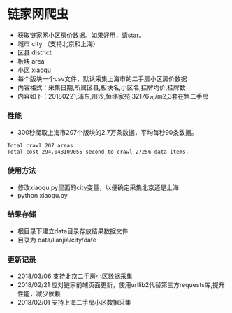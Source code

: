 # 链家网爬虫
- 获取链家网小区房价数据。如果好用，请star。
- 城市 city （支持北京和上海）
- 区县 district
- 板块 area
- 小区 xiaoqu
- 每个版块一个csv文件，默认采集上海市的二手房小区房价数据
- 内容格式：采集日期,所属区县,板块名,小区名,挂牌均价,挂牌数
- 内容如下：20180221,浦东,川沙,恒纬家苑,32176元/m2,3套在售二手房

### 性能
- 300秒爬取上海市207个版块的2.7万条数据，平均每秒90条数据。
```
Total crawl 207 areas.
Total cost 294.048109055 second to crawl 27256 data items.
```

### 使用方法
- 修改xiaoqu.py里面的city变量，以便确定采集北京还是上海
- python xiaoqu.py

### 结果存储
- 根目录下建立data目录存放结果数据文件
- 目录为 data/lianjia/city/date

### 更新记录
- 2018/03/06 支持北京二手房小区数据采集
- 2018/02/21 应对链家前端页面更新，使用urllib2代替第三方requests库,提升性能，减少依赖
- 2018/02/01 支持上海二手房小区数据采集

